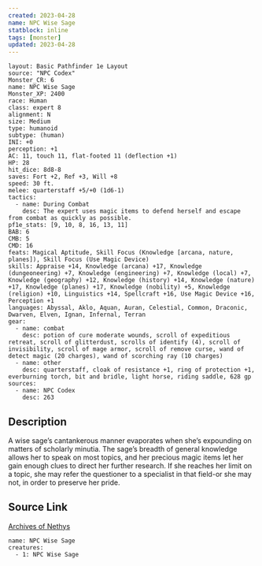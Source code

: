 ```yaml
---
created: 2023-04-28
name: NPC Wise Sage
statblock: inline
tags: [monster]
updated: 2023-04-28
---
```

```statblock
layout: Basic Pathfinder 1e Layout
source: "NPC Codex"
Monster_CR: 6
name: NPC Wise Sage
Monster_XP: 2400
race: Human
class: expert 8
alignment: N
size: Medium
type: humanoid
subtype: (human)
INI: +0
perception: +1
AC: 11, touch 11, flat-footed 11 (deflection +1)
HP: 28
hit_dice: 8d8-8
saves: Fort +2, Ref +3, Will +8
speed: 30 ft.
melee: quarterstaff +5/+0 (1d6-1)
tactics:
  - name: During Combat
    desc: The expert uses magic items to defend herself and escape from combat as quickly as possible.
pf1e_stats: [9, 10, 8, 16, 13, 11]
BAB: 6
CMB: 5
CMD: 16
feats: Magical Aptitude, Skill Focus (Knowledge [arcana, nature, planes]), Skill Focus (Use Magic Device)
skills: Appraise +14, Knowledge (arcana) +17, Knowledge (dungeoneering) +7, Knowledge (engineering) +7, Knowledge (local) +7, Knowledge (geography) +12, Knowledge (history) +14, Knowledge (nature) +17, Knowledge (planes) +17, Knowledge (nobility) +5, Knowledge (religion) +10, Linguistics +14, Spellcraft +16, Use Magic Device +16, Perception +1
languages: Abyssal, Aklo, Aquan, Auran, Celestial, Common, Draconic, Dwarven, Elven, Ignan, Infernal, Terran
gear:
  - name: combat
    desc: potion of cure moderate wounds, scroll of expeditious retreat, scroll of glitterdust, scrolls of identify (4), scroll of invisibility, scroll of mage armor, scroll of remove curse, wand of detect magic (20 charges), wand of scorching ray (10 charges)
  - name: other
    desc: quarterstaff, cloak of resistance +1, ring of protection +1, everburning torch, bit and bridle, light horse, riding saddle, 628 gp
sources:
  - name: NPC Codex
    desc: 263
```
## Description
A wise sage’s cantankerous manner evaporates when she’s expounding on matters of scholarly minutia. The sage’s breadth of general knowledge allows her to speak on most topics, and her precious magic items let her gain enough clues to direct her further research. If she reaches her limit on a topic, she may refer the questioner to a specialist in that field-or she may not, in order to preserve her pride.
## Source Link
[Archives of Nethys](https://aonprd.com/NPCDisplay.aspx?ItemName=Wise%20Sage)
```encounter-table
name: NPC Wise Sage
creatures:
  - 1: NPC Wise Sage
```
